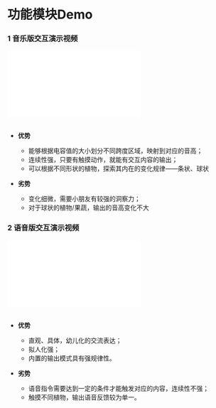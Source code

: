 # 功能模块Demo

### 1 音乐版交互演示视频
<iframe src="//player.bilibili.com/player.html?aid=605431070&bvid=BV1q84y1C7iT&cid=898737449&page=1" scrolling="no" border="0" frameborder="no" framespacing="0" allowfullscreen="true"> </iframe>
<br></br> 

- **优势**
  - 能够根据电容值的大小划分不同跨度区域，映射到对应的音高；  
  - 连续性强，只要有触摸动作，就能有交互内容的输出；  
  - 可以根据不同形状的植物，探索其内在的变化规律——条状、球状

- **劣势** 
  - 变化细微，需要小朋友有较强的洞察力；  
  - 对于球状的植物/果蔬，输出的音高变化不大

### 2 语音版交互演示视频
<iframe src="//player.bilibili.com/player.html?aid=775408463&bvid=BV1T14y1p71j&cid=898741261&page=1" scrolling="no" border="0" frameborder="no" framespacing="0" allowfullscreen="true"> </iframe>
<br></br> 

- **优势**
  - 直观、具体，幼儿化的交流表达；      
  - 拟人化强；      
  - 内置的输出模式具有强规律性。  

- **劣势**  
  - 语音指令需要达到一定的条件才能触发对应的内容，连续性不强；  
  - 触摸不同植物，输出语音反馈较为单一。